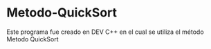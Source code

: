 # Metodo-QuickSort
Este programa fue creado en DEV C++ en el cual se utiliza el método Metodo QuickSort
